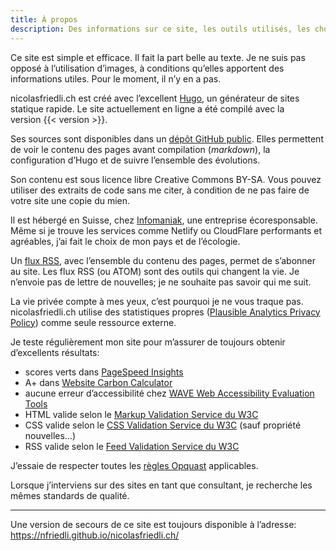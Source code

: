 ```yaml
---
title: À propos
description: Des informations sur ce site, les outils utilisés, les choix stratégiques et les résultats.
---
```


Ce site est simple et efficace.
Il fait la part belle au texte.
Je ne suis pas opposé à l’utilisation d’images, à conditions qu’elles apportent des informations utiles.
Pour le moment, il n’y en a pas.

nicolasfriedli.ch est créé avec l’excellent [Hugo](https://gohugo.io/), un générateur de sites statique rapide.
Le site actuellement en ligne a été compilé avec la version {{< version >}}.

Ses sources sont disponibles dans un [dépôt GitHub public](https://github.com/nfriedli/nicolasfriedli.ch/).
Elles permettent de voir le contenu des pages avant compilation (*markdown*), la configuration d’Hugo et de suivre l’ensemble des évolutions.

Son contenu est sous licence libre Creative Commons BY-SA.
Vous pouvez utiliser des extraits de code sans me citer, à condition de ne pas faire de votre site une copie du mien.

Il est hébergé en Suisse, chez [Infomaniak](https://www.infomaniak.com/), une entreprise écoresponsable.
Même si je trouve les services comme Netlify ou CloudFlare performants et agréables, j’ai fait le choix de mon pays et de l’écologie.

Un [flux RSS](/index.xml), avec l’ensemble du contenu des pages, permet de s’abonner au site.
Les flux RSS (ou ATOM) sont des outils qui changent la vie.
Je n’envoie pas de lettre de nouvelles; je ne souhaite pas savoir qui me suit.

La vie privée compte à mes yeux, c’est pourquoi je ne vous traque pas.
nicolasfriedli.ch utilise des statistiques propres ([Plausible Analytics Privacy Policy](https://plausible.io/privacy)) comme seule ressource externe.

Je teste régulièrement mon site pour m’assurer de toujours obtenir d’excellents résultats:

- scores verts dans [PageSpeed Insights](https://pagespeed.web.dev/)
- A+ dans [Website Carbon Calculator](https://www.websitecarbon.com/)
- aucune erreur d’accessibilité chez [WAVE Web Accessibility Evaluation Tools](https://wave.webaim.org/)
- HTML valide selon le [Markup Validation Service du W3C](https://validator.w3.org/)
- CSS valide selon le [CSS Validation Service du W3C](https://jigsaw.w3.org/css-validator/) (sauf propriété nouvelles...)
- RSS valide selon le [Feed Validation Service du W3C](https://validator.w3.org/feed/)

J’essaie de respecter toutes les [règles Opquast](https://checklists.opquast.com/fr/assurance-qualite-web/) applicables.

Lorsque j’interviens sur des sites en tant que consultant, je recherche les mêmes standards de qualité.

----

Une version de secours de ce site est toujours disponible à l’adresse: https://nfriedli.github.io/nicolasfriedli.ch/